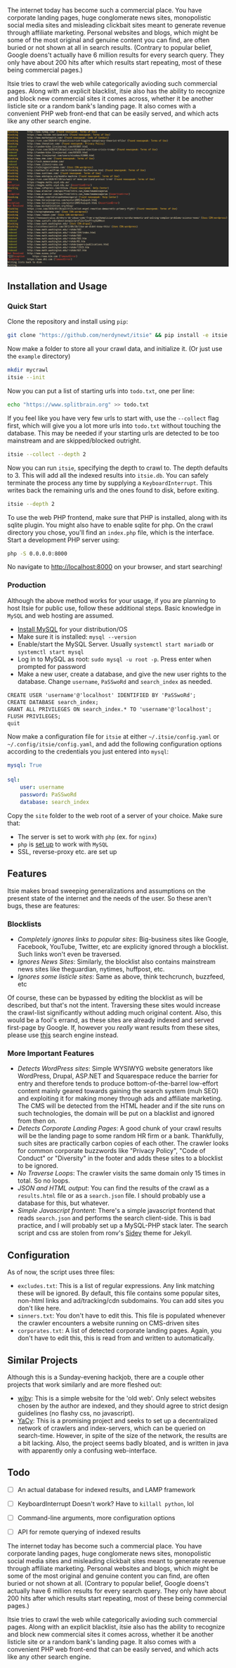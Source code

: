 The internet today has become such a commercial place. You have corporate landing pages, huge conglomerate news sites, monopolistic social media sites and misleading clickbait sites meant to generate revenue through affiliate marketing. Personal websites and blogs, which might be some of the most original and genuine content you can find, are often buried or not shown at all in search results. (Contrary to popular belief, Google doens't actually have 6 million results for every search query. They only have about 200 hits after which results start repeating, most of these being commercial pages.)

Itsie tries to crawl the web while categorically avioding such commercial pages. Along with an explicit blacklist, itsie also has the ability to recognize and block new commercial sites it comes across, whether it be another listicle site or a random bank's landing page. It also comes with a convenient PHP web front-end that can be easily served, and which acts like any other search engine.

![screenshot](screenshot.png)

## Installation and Usage

### Quick Start

Clone the repository and install using `pip`:

```bash
git clone "https://github.com/nerdynewt/itsie" && pip install -e itsie
```

Now make a folder to store all your crawl data, and initialize it. (Or just use the `example` directory)

```bash
mkdir mycrawl
itsie --init
```

Now you can put a list of starting urls into `todo.txt`, one per line:
```bash
echo "https://www.splitbrain.org" >> todo.txt
```

If you feel like you have very few urls to start with, use the `--collect` flag first, which will give you a lot more urls into `todo.txt` without touching the database. This may be needed if your starting urls are detected to be too mainstream and are skipped/blocked outright.

```bash
itsie --collect --depth 2
```

Now you can run `itsie`, specifying the depth to crawl to. The depth defaults to 3. This will add all the indexed results into `itsie.db`. You can safely terminate the process any time by supplying a `KeyboardInterrupt`. This writes back the remaining urls and the ones found to disk, before exiting.

```bash
itsie --depth 2
```

To use the web PHP frontend, make sure that PHP is installed, along with its sqlite plugin. You might also have to enable sqlite for php. On the crawl directory you chose, you'll find an `index.php` file, which is the interface. Start a development PHP server using:

```bash
php -S 0.0.0.0:8000
```

No navigate to <http://localhost:8000> on your browser, and start searching!

### Production

Although the above method works for your usage, if you are planning to host Itsie for public use, follow these additional steps. Basic knowledge in `MySQL` and web hosting are assumed.

- [Install MySQL](https://dev.mysql.com/doc/mysql-installation-excerpt/5.7/en/) for your distribution/OS
- Make sure it is installed: `mysql --version`
- Enable/start the MySQL Server. Usually `systemctl start mariadb` or `systemctl start mysql`
- Log in to MySQL as root: `sudo mysql -u root -p`. Press enter when prompted for password
- Make a new user, create a database, and give the new user rights to the database. Change `username`, `PaSSwoRd` and `search_index` as needed.
```mysql
CREATE USER 'username'@'localhost' IDENTIFIED BY 'PaSSwoRd';
CREATE DATABASE search_index;
GRANT ALL PRIVILEGES ON search_index.* TO 'username'@'localhost';
FLUSH PRIVILEGES;
quit
```

Now make a configuration file for `itsie` at either `~/.itsie/config.yaml` or `~/.config/itsie/config.yaml`, and add the following configuration options according to the credentials you just entered into `mysql`:

```yaml
mysql: True

sql:
	user: username
	password: PaSSwoRd
	database: search_index
```

Copy the `site` folder to the web root of a server of your choice. Make sure that:
- The server is set to work with `php` (ex. for `nginx`)
- `php` is [set up](https://wiki.archlinux.org/index.php/PHP#MySQL/MariaDB) to work with `MySQL`
- SSL, reverse-proxy etc. are set up

## Features

Itsie makes broad sweeping generalizations and assumptions on the present state of the internet and the needs of the user. So these aren't bugs, these are features:

### Blocklists

- *Completely ignores links to popular sites*: Big-business sites like Google, Facebook, YouTube, Twitter, etc are explicity ignored through a blocklist. Such links won't even be traversed.
- *Ignores News Sites*: Similarly, the blocklist also contains mainstream news sites like theguardian, nytimes, huffpost, etc.
- *Ignores _some_ listicle sites*: Same as above, think techcrunch, buzzfeed, etc

Of course, these can be bypassed by editing the blocklist as will be described, but that's not the intent. Traversing these sites would increase the crawl-list significantly without adding much original content. Also, this would be a fool's errand, as these sites are already indexed and served first-page by Google. If, however you _really_ want results from these sites, please use [this](https://google.com) search engine instead.

### More Important Features

- *Detects WordPress sites*: Simple WYSIWYG website generators like WordPress, Drupal, ASP.NET and Squarespace reduce the barrier for entry and therefore tends to produce bottom-of-the-barrel low-effort content mainly geared towards gaining the search system (muh SEO) and exploiting it for making money through ads and affiliate marketing. The CMS will be detected from the HTML header and if the site runs on such technologies, the domain will be put on a blacklist and ignored from then on.
- *Detects Corporate Landing Pages*: A good chunk of your crawl results will be the landing page to some random HR firm or a bank. Thankfully, such sites are practically carbon copies of each other. The crawler looks for common corporate buzzwords like "Privacy Policy", "Code of Conduct" or "Diversity" in the footer and adds these sites to a blocklist to be ignored.
- *No Traverse Loops*: The crawler visits the same domain only 15 times in total. So no loops.
- *JSON and HTML output*: You can find the results of the crawl as a `results.html` file or as a `search.json` file. I should probably use a database for this, but whatever.
- *Simple Javascript frontent*: There's a simple javascript frontend that reads `search.json` and performs the search client-side. This is bad practice, and I will probably set up a MySQL-PHP stack later. The search script and css are stolen from ronv's [Sidey](https://github.com/ronv/sidey) theme for Jekyll.

## Configuration

As of now, the script uses three files:

- `excludes.txt`: This is a list of regular expressions. Any link matching these will be ignored. By default, this file contains some popular sites, non-html links and ad/tracking/cdn subdomains. You can add sites you don't like here.
- `sinners.txt`: You don't have to edit this. This file is populated whenever the crawler encounters a website running on CMS-driven sites
- `corporates.txt`: A list of detected corporate landing pages. Again, you don't have to edit this, this is read from and written to automatically.

## Similar Projects

Although this is a Sunday-evening hackjob, there are a couple other projects that work similarly and are more fleshed out:

- [wiby](https://wiby.me): This is a simple website for the 'old web'. Only select websites chosen by the author are indexed, and they should agree to strict design guidelines (no flashy css, no javascript).
- [YaCy](https://yacy.net): This is a promising project and seeks to set up a decentralized network of crawlers and index-servers, which can be queried on search-time. However, in spite of the size of the network, the results are a bit lacking. Also, the project seems badly bloated, and is written in java with apparently only a confusing web-interface.

## Todo

- [ ] An actual database for indexed results, and LAMP framework
- [ ] KeyboardInterrupt Doesn't work? Have to `killall python`, lol
- [ ] Command-line arguments, more configuration options
- [ ] API for remote querying of indexed results


The internet today has become such a commercial place. You have corporate landing pages, huge conglomerate news sites, monopolistic social media sites and misleading clickbait sites meant to generate revenue through affiliate marketing. Personal websites and blogs, which might be some of the most original and genuine content you can find, are often buried or not shown at all. (Contrary to popular belief, Google doens't actually have 6 million results for every search query. They only have about 200 hits after which results start repeating, most of these being commercial pages.)

Itsie tries to crawl the web while categorically avioding such commercial pages. Along with an explicit blacklist, itsie also has the ability to recognize and block new commercial sites it comes across, whether it be another listicle site or a random bank's landing page. It also comes with a convenient PHP web front-end that can be easily served, and which acts like any other search engine.
